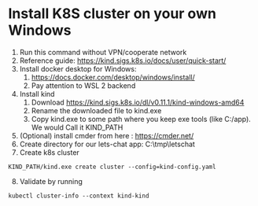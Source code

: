 # Install K8S cluster on your own Windows
1. Run this command without VPN/cooperate network
2. Reference guide: https://kind.sigs.k8s.io/docs/user/quick-start/
3. Install docker desktop for Windows:
   1. https://docs.docker.com/desktop/windows/install/
   2. Pay attention to WSL 2 backend
4. Install kind
   1) Download https://kind.sigs.k8s.io/dl/v0.11.1/kind-windows-amd64
   2) Rename the downloaded file to kind.exe
   3) Copy kind.exe to some path where you keep exe tools (like C:/app). We would Call it KIND_PATH
5. (Optional) install cmder from here : https://cmder.net/
6. Create directory for our lets-chat app: C:\tmp\letschat
7. Create k8s cluster
```shell
KIND_PATH/kind.exe create cluster --config=kind-config.yaml
```
8. Validate by running
```shell
kubectl cluster-info --context kind-kind
```
